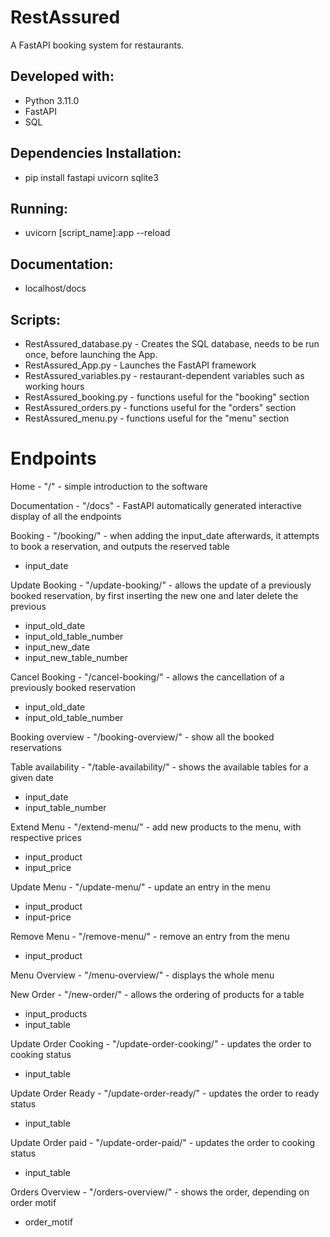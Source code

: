 # RestAssured

A FastAPI booking system for restaurants.

## Developed with:
- Python 3.11.0
- FastAPI
- SQL

## Dependencies Installation:
- pip install fastapi uvicorn sqlite3

## Running:
- uvicorn [script_name]:app --reload 

## Documentation:
- localhost/docs

## Scripts:
- RestAssured_database.py - Creates the SQL database, needs to be run once, before launching the App.
- RestAssured_App.py - Launches the FastAPI framework
- RestAssured_variables.py - restaurant-dependent variables such as working hours
- RestAssured_booking.py - functions useful for the "booking" section
- RestAssured_orders.py - functions useful for the "orders" section
- RestAssured_menu.py - functions useful for the "menu" section

# Endpoints
Home - "/" - simple introduction to the software

Documentation - "/docs" - FastAPI automatically generated interactive display of all the endpoints

Booking - "/booking/" - when adding the input_date afterwards, it attempts to book a reservation, and outputs the reserved table
 - input_date

Update Booking - "/update-booking/" - allows the update of a previously booked reservation, by first inserting the new one and later delete the previous
 - input_old_date
 - input_old_table_number
 - input_new_date
 - input_new_table_number 

Cancel Booking - "/cancel-booking/" - allows the cancellation of a previously booked reservation
 - input_old_date
 - input_old_table_number

Booking overview - "/booking-overview/" - show all the booked reservations

Table availability - "/table-availability/" - shows the available tables for a given date
 - input_date
 - input_table_number 

Extend Menu - "/extend-menu/" - add new products to the menu, with respective prices
 - input_product
 - input_price

Update Menu - "/update-menu/" - update an entry in the menu
 - input_product
 - input-price

Remove Menu - "/remove-menu/" - remove an entry from the menu
 - input_product

Menu Overview - "/menu-overview/" - displays the whole menu

New Order - "/new-order/" - allows the ordering of products for a table
 - input_products
 - input_table

Update Order Cooking - "/update-order-cooking/" - updates the order to cooking status
 - input_table

Update Order Ready - "/update-order-ready/" - updates the order to ready status
 - input_table

Update Order paid - "/update-order-paid/" - updates the order to cooking status
 - input_table

Orders Overview - "/orders-overview/" - shows the order, depending on order motif
 - order_motif